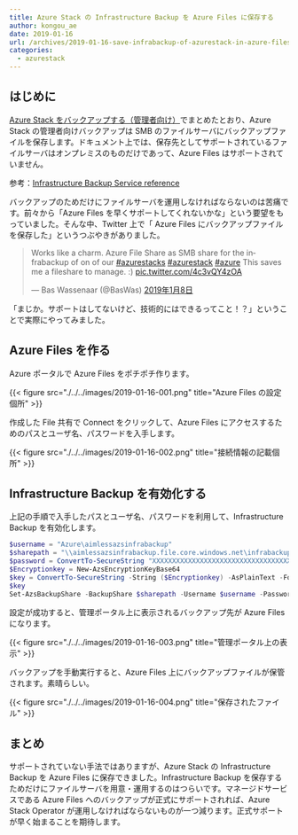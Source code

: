 ```yaml
---
title: Azure Stack の Infrastructure Backup を Azure Files に保存する
author: kongou_ae
date: 2019-01-16
url: /archives/2019-01-16-save-infrabackup-of-azurestack-in-azure-files
categories:
  - azurestack
---
```


## はじめに

[Azure Stack をバックアップする（管理者向け）](https://aimless.jp/blog/archives/2018-12-21-backup-of-azurestack-for-admin/)でまとめたとおり、Azure Stack の管理者向けバックアップは SMB のファイルサーバにバックアップファイルを保存します。ドキュメント上では、保存先としてサポートされているファイルサーバはオンプレミスのものだけであって、Azure Files はサポートされていません。

参考：[Infrastructure Backup Service reference](https://docs.microsoft.com/ja-jp/azure/azure-stack/azure-stack-backup-reference#supported-storage-locations)

バックアップのためだけにファイルサーバを運用しなければならないのは苦痛です。前々から「Azure Files を早くサポートしてくれないかな」という要望をもっていました。そんな中、Twitter 上で「 Azure Files にバックアップファイルを保存した」というつぶやきがありました。

<blockquote class="twitter-tweet" data-lang="ja"><p lang="en" dir="ltr">Works like a charm. Azure File Share as SMB share for the infrabackup of on of our <a href="https://twitter.com/hashtag/azurestacks?src=hash&amp;ref_src=twsrc%5Etfw">#azurestacks</a> <a href="https://twitter.com/hashtag/azurestack?src=hash&amp;ref_src=twsrc%5Etfw">#azurestack</a> <a href="https://twitter.com/hashtag/azure?src=hash&amp;ref_src=twsrc%5Etfw">#azure</a> This saves me a fileshare to manage. :) <a href="https://t.co/4c3vQY4zOA">pic.twitter.com/4c3vQY4zOA</a></p>&mdash; Bas Wassenaar (@BasWas) <a href="https://twitter.com/BasWas/status/1082585475716706304?ref_src=twsrc%5Etfw">2019年1月8日</a></blockquote>
<script async src="https://platform.twitter.com/widgets.js" charset="utf-8"></script>

「まじか。サポートはしてないけど、技術的にはできるってこと！？」ということで実際にやってみました。

## Azure Files を作る

Azure ポータルで Azure Files をポチポチ作ります。

{{< figure src="./../../images/2019-01-16-001.png" title="Azure Files の設定個所" >}}

作成した File 共有で Connect をクリックして、Azure Files にアクセスするためのパスとユーザ名、パスワードを入手します。

{{< figure src="./../../images/2019-01-16-002.png" title="接続情報の記載個所" >}}

## Infrastructure Backup を有効化する

上記の手順で入手したパスとユーザ名、パスワードを利用して、Infrastructure Backup を有効化します。

```powershell
$username = "Azure\aimlessazsinfrabackup"
$sharepath = "\\aimlessazsinfrabackup.file.core.windows.net\infrabackup"
$password = ConvertTo-SecureString "XXXXXXXXXXXXXXXXXXXXXXXXXXXXXXXXXXXXXXXXXXXXXXXXXXXXXXXXXXXXXXXXXXXXXXXXXXXXXXXXXXXXXX==" -AsPlainText -Force
$Encryptionkey = New-AzsEncryptionKeyBase64
$key = ConvertTo-SecureString -String ($Encryptionkey) -AsPlainText -Force
$key
Set-AzsBackupShare -BackupShare $sharepath -Username $username -Password $password -EncryptionKey $key
```

設定が成功すると、管理ポータル上に表示されるバックアップ先が Azure Files になります。

{{< figure src="./../../images/2019-01-16-003.png" title="管理ポータル上の表示" >}}

バックアップを手動実行すると、Azure Files 上にバックアップファイルが保管されます。素晴らしい。

{{< figure src="./../../images/2019-01-16-004.png" title="保存されたファイル" >}}

## まとめ

サポートされていない手法ではありますが、Azure Stack の Infrastructure Backup を Azure Files に保存できました。Infrastructure Backup を保存するためだけにファイルサーバを用意・運用するのはつらいです。マネージドサービスである Azure Files へのバックアップが正式にサポートされれば、Azure Stack Operator が運用しなければならないものが一つ減ります。正式サポートが早く始まることを期待します。
